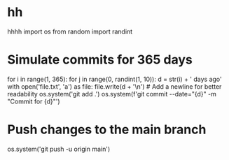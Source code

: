 # hh
hhhh
import os
from random import randint

# Simulate commits for 365 days
for i in range(1, 365):
    for j in range(0, randint(1, 10)):
        d = str(i) + ' days ago'
        with open('file.txt', 'a') as file:
            file.write(d + '\n')  # Add a newline for better readability
        os.system('git add .')
        os.system(f'git commit --date="{d}" -m "Commit for {d}"')

# Push changes to the main branch
os.system('git push -u origin main')

